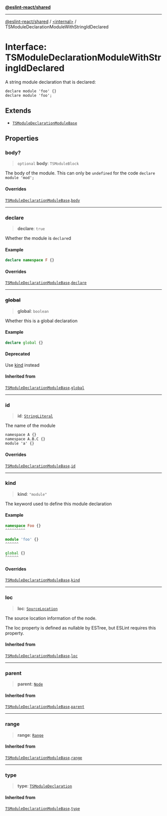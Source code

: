 [**@eslint-react/shared**](../../README.md)

***

[@eslint-react/shared](../../README.md) / [\<internal\>](../README.md) / TSModuleDeclarationModuleWithStringIdDeclared

# Interface: TSModuleDeclarationModuleWithStringIdDeclared

A string module declaration that is declared:
```
declare module 'foo' {}
declare module 'foo';
```

## Extends

- [`TSModuleDeclarationModuleBase`](TSModuleDeclarationModuleBase.md)

## Properties

### body?

> `optional` **body**: `TSModuleBlock`

The body of the module.
This can only be `undefined` for the code `declare module 'mod';`

#### Overrides

[`TSModuleDeclarationModuleBase`](TSModuleDeclarationModuleBase.md).[`body`](TSModuleDeclarationModuleBase.md#body)

***

### declare

> **declare**: `true`

Whether the module is `declare`d

#### Example

```ts
declare namespace F {}
```

#### Overrides

[`TSModuleDeclarationModuleBase`](TSModuleDeclarationModuleBase.md).[`declare`](TSModuleDeclarationModuleBase.md#declare)

***

### ~~global~~

> **global**: `boolean`

Whether this is a global declaration

#### Example

```ts
declare global {}
```

#### Deprecated

Use [kind](TSModuleDeclarationBase.md#kind) instead

#### Inherited from

[`TSModuleDeclarationModuleBase`](TSModuleDeclarationModuleBase.md).[`global`](TSModuleDeclarationModuleBase.md#global)

***

### id

> **id**: [`StringLiteral`](StringLiteral.md)

The name of the module
```
namespace A {}
namespace A.B.C {}
module 'a' {}
```

#### Overrides

[`TSModuleDeclarationModuleBase`](TSModuleDeclarationModuleBase.md).[`id`](TSModuleDeclarationModuleBase.md#id)

***

### kind

> **kind**: `"module"`

The keyword used to define this module declaration

#### Example

```ts
namespace Foo {}
^^^^^^^^^

module 'foo' {}
^^^^^^

global {}
^^^^^^
```

#### Overrides

[`TSModuleDeclarationModuleBase`](TSModuleDeclarationModuleBase.md).[`kind`](TSModuleDeclarationModuleBase.md#kind)

***

### loc

> **loc**: [`SourceLocation`](SourceLocation.md)

The source location information of the node.

The loc property is defined as nullable by ESTree, but ESLint requires this property.

#### Inherited from

[`TSModuleDeclarationModuleBase`](TSModuleDeclarationModuleBase.md).[`loc`](TSModuleDeclarationModuleBase.md#loc)

***

### parent

> **parent**: [`Node`](../type-aliases/Node.md)

#### Inherited from

[`TSModuleDeclarationModuleBase`](TSModuleDeclarationModuleBase.md).[`parent`](TSModuleDeclarationModuleBase.md#parent)

***

### range

> **range**: [`Range`](../type-aliases/Range.md)

#### Inherited from

[`TSModuleDeclarationModuleBase`](TSModuleDeclarationModuleBase.md).[`range`](TSModuleDeclarationModuleBase.md#range)

***

### type

> **type**: [`TSModuleDeclaration`](../enumerations/AST_NODE_TYPES.md#tsmoduledeclaration)

#### Inherited from

[`TSModuleDeclarationModuleBase`](TSModuleDeclarationModuleBase.md).[`type`](TSModuleDeclarationModuleBase.md#type)

